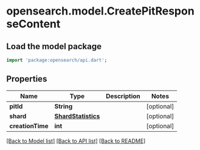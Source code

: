 # opensearch.model.CreatePitResponseContent

## Load the model package
```dart
import 'package:opensearch/api.dart';
```

## Properties
Name | Type | Description | Notes
------------ | ------------- | ------------- | -------------
**pitId** | **String** |  | [optional] 
**shard** | [**ShardStatistics**](ShardStatistics.md) |  | [optional] 
**creationTime** | **int** |  | [optional] 

[[Back to Model list]](../README.md#documentation-for-models) [[Back to API list]](../README.md#documentation-for-api-endpoints) [[Back to README]](../README.md)



